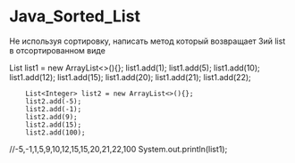 # Java_Sorted_List
 Не используя сортировку, написать метод который возвращает 3ий list в отсортированном виде
 
 List<Integer> list1 = new ArrayList<>(){};
        list1.add(1);
        list1.add(5);
        list1.add(10);
        list1.add(12);
        list1.add(15);
        list1.add(20);
        list1.add(21);
        list1.add(22);

        List<Integer> list2 = new ArrayList<>(){};
        list2.add(-5);
        list2.add(-1);
        list2.add(9);
        list2.add(15);
        list2.add(100);
//-5,-1,1,5,9,10,12,15,15,20,21,22,100
        System.out.println(list1);

